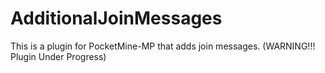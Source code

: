 # AdditionalJoinMessages
This is a plugin for PocketMine-MP that adds join messages. (WARNING!!! Plugin Under Progress)
